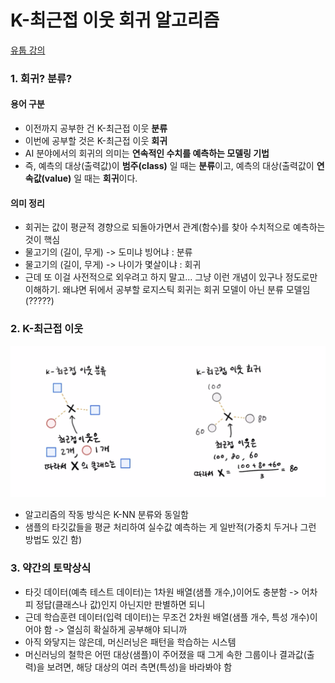 # K-최근접 이웃 회귀 알고리즘
[유툽 강의](https://youtu.be/FaEcLpSZNtg?si=7GqnDMY3BElPuG5-)
### 1. 회귀? 분류?
#### 용어 구분
- 이전까지 공부한 건 K-최근접 이웃 **분류**
- 이번에 공부할 것은 K-최근접 이웃 **회귀**
- AI 분야에서의 회귀의 의미는 **연속적인 수치를 예측하는 모델링 기법**
- 즉, 예측의 대상(출력값)이 **범주(class)** 일 때는 **분류**이고, 예측의 대상(출력값이 **연속값(value)** 일 때는 **회귀**이다.
#### 의미 정리
- 회귀는 값이 평균적 경향으로 되돌아가면서 관계(함수)를 찾아 수치적으로 예측하는 것이 핵심
- 물고기의 (길이, 무게) -> 도미냐 빙어냐 : 분류
- 물고기의 (길이, 무게) -> 나이가 몇살이냐 : 회귀
- 근데 또 이걸 사전적으로 외우려고 하지 말고... 그냥 이런 개념이 있구나 정도로만 이해하기. 왜냐면 뒤에서 공부할 로지스틱 회귀는 회귀 모델이 아닌 분류 모델임(?????)

### 2. K-최근접 이웃
![img1.png](img/img1.png)
- 알고리즘의 작동 방식은 K-NN 분류와 동일함
- 샘플의 타깃값들을 평균 처리하여 실수값 예측하는 게 일반적(가중치 두거나 그런 방법도 있긴 함)

### 3. 약간의 토막상식
- 타깃 데이터(예측 테스트 데이터)는 1차원 배열(샘플 개수,)이어도 충분함 -> 어차피 정답(클래스나 값)인지 아닌지만 판별하면 되니
- 근데 학습훈련 데이터(입력 데이터)는 무조건 2차원 배열(샘플 개수, 특성 개수)이어야 함 -> 열심히 확실하게 공부해야 되니까
- 아직 와닿지는 않은데, 머신러닝은 패턴을 학습하는 시스템
- 머신러닝의 철학은 어떤 대상(샘플)이 주어졌을 때 그게 속한 그룹이나 결과값(출력)을 보려면, 해당 대상의 여러 측면(특성)을 바라봐야 함